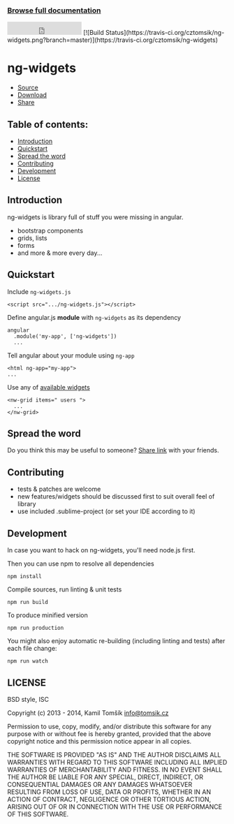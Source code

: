 <h3 class="doc-link"><a href="http://tomsik.cz/ng-widgets/docs/">Browse full documentation</a></h3>

<iframe src="http://ghbtns.com/github-btn.html?user=cztomsik&amp;repo=ng-widgets&amp;type=watch&amp;size=large&amp;count=true" allowtransparency="true" frameborder="0" scrolling="0" width="170" height="30"></iframe>
[![Build Status](https://travis-ci.org/cztomsik/ng-widgets.png?branch=master)](https://travis-ci.org/cztomsik/ng-widgets)


# ng-widgets

  - <a href="https://github.com/cztomsik/ng-widgets/blob/master/index.js" class="btn btn-default btn-lg">Source</a>
  - <a href="https://github.com/cztomsik/ng-widgets/archive/master.zip" class="btn btn-default btn-lg">Download</a>
  - <a href="https://twitter.com/share?url=https://github.com/cztomsik/ng-widgets" class="btn btn-default btn-lg">Share</a>


## Table of contents:

  - [Introduction](#introduction)
  - [Quickstart](#quickstart)
  - [Spread the word](#spreadtheword)
  - [Contributing](#contributing)
  - [Development](#development)
  - [License](#license)


## Introduction
ng-widgets is library full of stuff you were missing in angular.

  - bootstrap components
  - grids, lists
  - forms
  - and more & more every day...


## Quickstart

Include `ng-widgets.js`

    <script src=".../ng-widgets.js"></script>

Define angular.js **module** with `ng-widgets` as its dependency

    angular
      .module('my-app', ['ng-widgets'])
      ...

Tell angular about your module using `ng-app`

    <html ng-app="my-app">
    ...

Use any of [available widgets](#/elements)

    <nw-grid items=" users ">
      ...
    </nw-grid>


## Spread the word
Do you think this may be useful to someone? [Share link](https://twitter.com/share?url=https://github.com/cztomsik/ng-widgets) with your friends.

## Contributing

- tests & patches are welcome
- new features/widgets should be discussed first to suit overall feel of library
- use included .sublime-project (or set your IDE according to it)


## Development
In case you want to hack on ng-widgets, you'll need node.js first.

Then you can use npm to resolve all dependencies

    npm install

Compile sources, run linting & unit tests

    npm run build

To produce minified version

    npm run production

You might also enjoy automatic re-building (including linting and tests) after each file change:

    npm run watch


## LICENSE
BSD style, ISC

Copyright (c) 2013 - 2014, Kamil Tomšík <info@tomsik.cz>

Permission to use, copy, modify, and/or distribute this software for any purpose with or without fee is hereby granted, provided that the above copyright notice and this permission notice appear in all copies.

THE SOFTWARE IS PROVIDED "AS IS" AND THE AUTHOR DISCLAIMS ALL WARRANTIES WITH REGARD TO THIS SOFTWARE INCLUDING ALL IMPLIED WARRANTIES OF MERCHANTABILITY AND FITNESS. IN NO EVENT SHALL THE AUTHOR BE LIABLE FOR ANY SPECIAL, DIRECT, INDIRECT, OR CONSEQUENTIAL DAMAGES OR ANY DAMAGES WHATSOEVER RESULTING FROM LOSS OF USE, DATA OR PROFITS, WHETHER IN AN ACTION OF CONTRACT, NEGLIGENCE OR OTHER TORTIOUS ACTION, ARISING OUT OF OR IN CONNECTION WITH THE USE OR PERFORMANCE OF THIS SOFTWARE.
